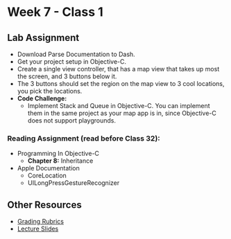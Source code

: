 # Week 7 - Class 1
## Lab Assignment
* Download Parse Documentation to Dash.
* Get your project setup in Objective-C.
* Create a single view controller, that has a map view that takes up most the screen, and 3 buttons below it.
* The 3 buttons should set the region on the map view to 3 cool locations, you pick the locations.
* **Code Challenge:**
	* Implement Stack and Queue in Objective-C. You can implement them in the same project as your map app is in, since Objective-C does not support playgrounds.

### Reading Assignment (read **before** Class 32):
* Programming In Objective-C
  * **Chapter 8:** Inheritance
* Apple Documentation
  * CoreLocation
  * UILongPressGestureRecognizer

## Other Resources
* [Grading Rubrics](../../resources/)
* [Lecture Slides](https://www.icloud.com/keynote/000e-ROI5X3oeYQ3f_MUzdzgA#Week7_Day1)